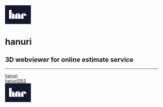 ![hanuri](/front/my-app/public/Images/하누리.PNG)
# hanuri
## 3D webviewer for online estimate service
<hr/>

[hanuri](https://hanuri22.com/ "link to hanuri")
<br/>
[hanuriDES](http://18.212.77.181/ "link to hanuri digital estimate service")
<br/>
![hanuri](/front/my-app/public/Images/하누리.PNG)
